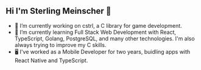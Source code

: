 ## Hi I'm Sterling Meinscher 👋

- 🔭 I’m currently working on cstrl, a C library for game development.
- 🌱 I’m currently learning Full Stack Web Development with React, TypeScript, Golang, PostgreSQL, and many other technologies. I'm also always trying to improve my C skills.
- 🖥️ I've worked as a Mobile Developer for two years, buidling apps with React Native and TypeScript.

<!--
**smeinscher/smeinscher** is a ✨ _special_ ✨ repository because its `README.md` (this file) appears on your GitHub profile.

Here are some ideas to get you started:

- 🔭 I’m currently working on ...
- 🌱 I’m currently learning ...
- 👯 I’m looking to collaborate on ...
- 🤔 I’m looking for help with ...
- 💬 Ask me about ...
- 📫 How to reach me: ...
- 😄 Pronouns: ...
- ⚡ Fun fact: ...
-->
